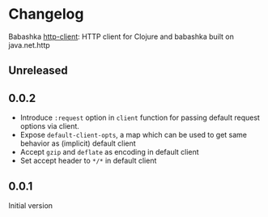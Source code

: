 # Changelog

Babashka [http-client](https://github.com/babashka/http-client): HTTP client for Clojure and babashka built on java.net.http

## Unreleased

## 0.0.2

- Introduce `:request` option in `client` function for passing default request options via client.
- Expose `default-client-opts`, a map which can be used to get same behavior as (implicit) default client
- Accept `gzip` and `deflate` as encoding in default client
- Set accept header to `*/*` in default client

## 0.0.1

Initial version
